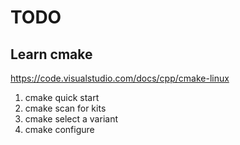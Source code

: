 # TODO
## Learn cmake
https://code.visualstudio.com/docs/cpp/cmake-linux
1. cmake quick start
2. cmake scan for kits
3. cmake select a variant
4. cmake configure
